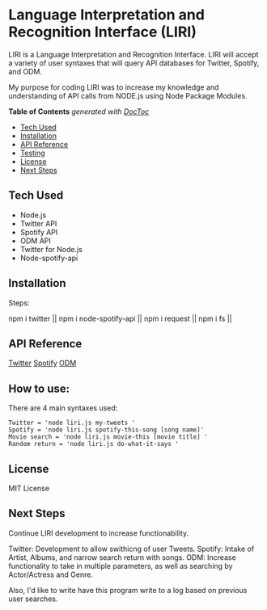 # Language Interpretation and Recognition Interface (LIRI)

LIRI is a Language Interpretation and Recognition Interface. LIRI will accept a variety of user syntaxes that
will query API databases for Twitter, Spotify, and ODM.

My purpose for coding LIRI was to increase my knowledge and understanding of API calls from NODE.js using
Node Package Modules. 

<!-- START doctoc generated TOC please keep comment here to allow auto update -->
<!-- DON'T EDIT THIS SECTION, INSTEAD RE-RUN doctoc TO UPDATE -->
**Table of Contents**  *generated with [DocToc](https://github.com/thlorenz/doctoc)*

- [Tech Used](#tech-used)
- [Installation](#installation)
- [API Reference](#api-reference)
- [Testing](#testing)
- [License](#license)
- [Next Steps](#next-steps)

<!-- END doctoc generated TOC please keep comment here to allow auto update -->

## Tech Used

-  Node.js
- Twitter API
- Spotify API
- ODM API
- Twitter for Node.js
- Node-spotify-api


## Installation

Steps:

npm i twitter ||
npm i node-spotify-api ||
npm i request ||
npm i fs ||

## API Reference
[Twitter](https://developer.twitter.com/en/docs/api-reference-index) 
[Spotify](https://developer.spotify.com/web-api/tutorial/)
[ODM](http://www.omdbapi.com/)


## How to use:
There are 4 main syntaxes used:

    Twitter = 'node liri.js my-tweets '
    Spotify = 'node liri.js spotify-this-song [song name]'
    Movie search = 'node liri.js movie-this [movie title] '
    Random return = 'node liri.js do-what-it-says '

## License

MIT License

## Next Steps

Continue LIRI development to increase functionability.

Twitter: Development to allow swithicng of user Tweets.
Spotify: Intake of Artist, Albums, and narrow search return with songs. 
ODM: Increase functionality to take in multiple parameters, as well as searching by Actor/Actress and Genre.

Also, I'd like to write have this program write to a log based on previous user searches. 